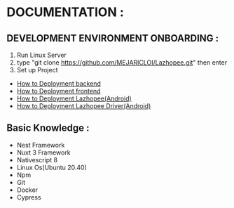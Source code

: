 # DOCUMENTATION :

## DEVELOPMENT ENVIRONMENT ONBOARDING :
1. Run Linux Server 
2. type "git clone https://github.com/MEJARICLOI/Lazhopee.git" then enter
3. Set up Project
- [How to Deployment backend](https://github.com/MEJARICLOI/Lazhopee/blob/main/Documentation/deploy-backend.md)
- [How to Deployment frontend](https://github.com/MEJARICLOI/Lazhopee/blob/main/Documentation/deploy-frontend.md)
- [How to Deployment Lazhopee(Android)](https://github.com/MEJARICLOI/Lazhopee/blob/main/Documentation/deploy-lazhopee.md)
- [How to Deployment Lazhopee Driver(Android)](https://github.com/MEJARICLOI/Lazhopee/blob/main/Documentation/deploy-lazhopee-driver.md)

## Basic Knowledge :
- Nest Framework 
- Nuxt 3 Framework
- Nativescript 8
- Linux Os(Ubuntu 20.40)
- Npm
- Git
- Docker
- Cypress
